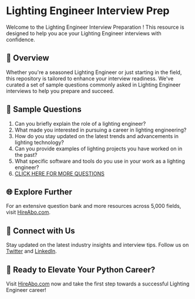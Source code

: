 # Lighting Engineer Interview Prep

Welcome to the Lighting Engineer Interview Preparation ! This resource is designed to help you ace your Lighting Engineer interviews with confidence.

## 🚀 Overview

Whether you're a seasoned Lighting Engineer or just starting in the field, this repository is tailored to enhance your interview readiness. We've curated a set of sample questions commonly asked in Lighting Engineer interviews to help you prepare and succeed.

## 📝 Sample Questions

1. Can you briefly explain the role of a lighting engineer?
2. What made you interested in pursuing a career in lighting engineering?
3. How do you stay updated on the latest trends and advancements in lighting technology?
4. Can you provide examples of lighting projects you have worked on in the past?
5. What specific software and tools do you use in your work as a lighting engineer?
6. [CLICK HERE FOR MORE QUESTIONS](https://hireabo.com/job/3_2_47/Lighting%20Engineer)

## 🌐 Explore Further

For an extensive question bank and more resources across 5,000 fields, visit [HireAbo.com](https://www.hireabo.com).

## 📱 Connect with Us

Stay updated on the latest industry insights and interview tips. Follow us on [Twitter](https://twitter.com/hireabo) and [LinkedIn](https://www.linkedin.com/in/hire-abo-3609972a8/).

## 🚀 Ready to Elevate Your Python Career?

Visit [HireAbo.com](https://www.hireabo.com) now and take the first step towards a successful Lighting Engineer career!